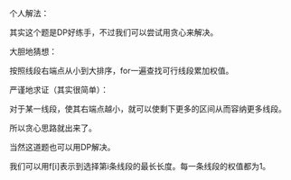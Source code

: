 个人解法：

其实这个题是DP好练手，不过我们可以尝试用贪心来解决。

大胆地猜想：

按照线段右端点从小到大排序，for一遍查找可行线段累加权值。

严谨地求证（其实很简单）：

对于某一线段，使其右端点越小，就可以使剩下更多的区间从而容纳更多线段。

所以贪心思路就出来了。

当然这道题也可以用DP解决。

我们可以用f[i]表示到选择第i条线段的最长长度。每一条线段的权值都为1。